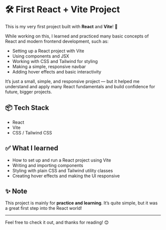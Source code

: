 # 🛠️ First React + Vite Project

This is my very first project built with **React** and **Vite**! 🚀

While working on this, I learned and practiced many basic concepts of React and modern frontend development, such as:
- Setting up a React project with Vite
- Using components and JSX
- Working with CSS and Tailwind for styling
- Making a simple, responsive navbar
- Adding hover effects and basic interactivity

It’s just a small, simple, and responsive project — but it helped me understand and apply many React fundamentals and build confidence for future, bigger projects.

## 📦 Tech Stack
- React
- Vite
- CSS / Tailwind CSS

## ✅ What I learned
- How to set up and run a React project using Vite
- Writing and importing components
- Styling with plain CSS and Tailwind utility classes
- Creating hover effects and making the UI responsive

## ✨ Note
This project is mainly for **practice and learning**. It’s quite simple, but it was a great first step into the React world!

---

Feel free to check it out, and thanks for reading! 😊
